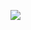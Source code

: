 
![]([https://github.com/Your_Repository_Name/Your_GIF_Name.gif](https://github.com/CristianDejica00/Room-Layout-Generator/blob/main/GitPres/Pres_1.gif))
